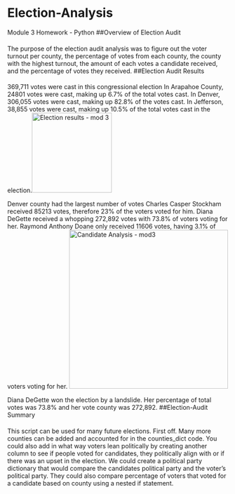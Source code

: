 # Election-Analysis
Module 3 Homework - Python
##Overview of Election Audit
####
The purpose of the election audit analysis was to figure out the voter turnout per county, the percentage of votes from each county, the county with the highest turnout, the amount of each votes a candidate received, and the percentage of votes they received. 
##Election Audit Results
####
369,711 votes were cast in this congressional election 
In Arapahoe County, 24801 votes were cast, making up 6.7% of the total votes cast. In Denver, 306,055 votes were cast, making up 82.8% of the votes cast. In Jefferson, 38,855 votes were cast, making up 10.5% of the total votes cast in the election.<img width="182" alt="Election results - mod 3" src="https://user-images.githubusercontent.com/110864175/187806598-ad7c837c-1232-4660-bd66-c1660d185031.png">

Denver county had the largest number of votes 
Charles Casper Stockham received 85213 votes, therefore 23% of the voters voted for him. Diana DeGette received a whopping 272,892 votes with 73.8% of voters voting for her. Raymond Anthony Doane only received 11606 votes, having 3.1% of voters voting for her. <img width="362" alt="Candidate Analysis - mod3" src="https://user-images.githubusercontent.com/110864175/187806581-9b3d232e-37c0-419f-83b0-0d7baba0d3ed.png">

Diana DeGette won the election by a landslide. Her percentage of total votes was 73.8% and her vote county was 272,892.
##Election-Audit Summary
####
This script can be used for many future elections. First off. Many more counties can be added and accounted for in the counties_dict code. You could also add in what way voters lean politically by creating another column to see if people voted for candidates, they politically align with or if there was an upset in the election. We could create a political party dictionary that would compare the candidates political party and the voter’s political party. They could also compare percentage of voters that voted for a candidate based on county using a nested if statement. 
